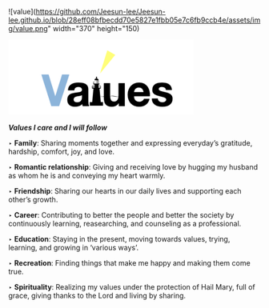 
![value](https://github.com/Jeesun-lee/Jeesun-lee.github.io/blob/28eff08bfbecdd70e5827e1fbb05e7c6fb9ccb4e/assets/img/value.png" width="370" height="150)


<img src="https://github.com/Jeesun-lee/Jeesun-lee.github.io/blob/28eff08bfbecdd70e5827e1fbb05e7c6fb9ccb4e/assets/img/value.png" width="370" height="150">



<br/>

**_Values I care and I will follow_**


‣ **Family**: Sharing moments together and expressing everyday’s gratitude, hardship, comfort, joy, and love.

‣ **Romantic relationship**: Giving and receiving love by hugging my husband as whom he is and conveying my heart warmly.

‣ **Friendship**: Sharing our hearts in our daily lives and supporting each other’s growth.

‣ **Career**: Contributing to better the people and better the society by continuously learning, reasearching, and counseling as a professional.

‣ **Education**: Staying in the present, moving towards values, trying, learning, and growing in ‘various ways’.

‣ **Recreation**: Finding things that make me happy and making them come true.

‣ **Spirituality**: Realizing my values ​​under the protection of Hail Mary, full of grace, giving thanks to the Lord and living by sharing.

